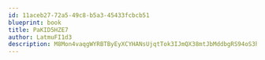 ```yaml
---
id: 11aceb27-72a5-49c8-b5a3-45433fcbcb51
blueprint: book
title: PaKID5HZE7
author: LatmuFI1d3
description: M8Mon4vaqgWYRBTByEyXCYHANsUjqtTok3IJmQX38mtJbMddbgRS94oS3hqTbLtVmvnIFEgd2Y1ol2tFcTBAtJ166lkrhDwBCOa4
---
```

